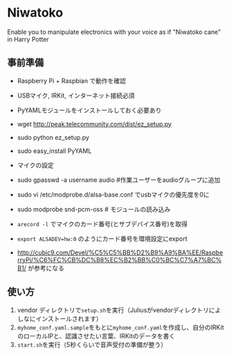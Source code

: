 Niwatoko
========

Enable you to manipulate electronics with your voice as if "Niwatoko cane" in Harry Potter


## 事前準備
- Raspberry Pi + Raspbian で動作を確認
- USBマイク, IRKit, インターネット接続必須

- PyYAMLモジュールをインストールしておく必要あり
 - wget http://peak.telecommunity.com/dist/ez_setup.py
 - sudo python ez_setup.py
 - sudo easy_install PyYAML

- マイクの設定
 - sudo gpasswd -a username audio #作業ユーザーをaudioグループに追加 
 - sudo vi /etc/modprobe.d/alsa-base.conf でusbマイクの優先度を0に 
 - sudo modprobe snd-pcm-oss # モジュールの読み込み
 - `arecord -l` でマイクのカード番号(とサブデバイス番号)を取得
 - `export ALSADEV=hw:0` のようにカード番号を環境設定にexport
 - http://cubic9.com/Devel/%C5%C5%BB%D2%B9%A9%BA%EE/RaspberryPi/%C6%FC%CB%DC%B8%EC%B2%BB%C0%BC%C7%A7%BC%B1/ が参考になる 

## 使い方
1. vendor ディレクトリで`setup.sh`を実行（Juliusがvendorディレクトリによしなにインストールされます）
2. `myhome_conf.yaml.sample`をもとに`myhome_conf.yaml`を作成し、自分のIRKitのローカルIPと、認識させたい言葉、IRKitのデータを書く
3. `start.sh`を実行（5秒くらいで音声受付の準備が整う）
